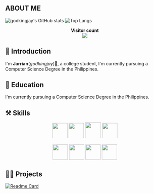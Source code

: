 <!---

[![@godkingjay's Holopin board](https://holopin.io/api/user/board?user=godkingjay)](https://holopin.io/@godkingjay)

--->
## ABOUT ME

![godkingjay's GitHub stats](https://github-readme-stats.vercel.app/api?username=godkingjay&count_private=true&show_icons=true&theme=radical&show_owner=true)
![Top Langs](https://github-readme-stats.vercel.app/api/top-langs/?username=godkingjay&theme=radical&langs_count=10&layout=compact&count_private=true)

<p align="center"> 
  <b>Visitor count</b><br>
  <img src="https://profile-counter.glitch.me/godkingjay/count.svg" />
</p>

## 📜 Introduction

I'm **Jarrian**(*godkingjay*)👋, a college student, I'm currently pursuing a Computer Science Degree in the Philippines.

## 📖 Education

I'm currently pursuing a Computer Science Degree in the Philippines.

## ⚒️ Skills

<p align="center">
  <img height="48px" width="48px" src="https://upload.wikimedia.org/wikipedia/commons/thumb/3/38/HTML5_Badge.svg/768px-HTML5_Badge.svg.png"/>
  <img height="48px" width="48px" src="https://upload.wikimedia.org/wikipedia/commons/thumb/6/62/CSS3_logo.svg/800px-CSS3_logo.svg.png"/>
  <img height="50px" width="50px" src="https://icon-library.com/images/javascript-icon-png/javascript-icon-png-23.jpg"/>
  <img height="48px" width="48px" src="https://icon-library.com/images/php-icon-png/php-icon-png-7.jpg"/>
  <br/>
  <br/>
  <img height="48px" width="48px" src="https://cdn-icons-png.flaticon.com/512/226/226777.png"/>
  <img height="48px" width="48px" src="https://upload.wikimedia.org/wikipedia/commons/thumb/1/18/ISO_C%2B%2B_Logo.svg/1822px-ISO_C%2B%2B_Logo.svg.png"/>
  <img height="48px" width="48px" src="https://accupixel.co.uk/wp-content/uploads/2021/08/1200px-Python-logo-notext.svg_.png"/>
  <img height="48px" width="48px" src="https://cdn1.iconfinder.com/data/icons/programing-development-8/24/react_logo-512.png"/>
</p>

## 👨‍💻 Projects

[![Readme Card](https://github-readme-stats.vercel.app/api/pin/?username=godkingjay&repo=authentic-pinoy-recipes-app&theme=radical)](https://github.com/godkingjay/Authentic-Pinoy-Recipes-App)
